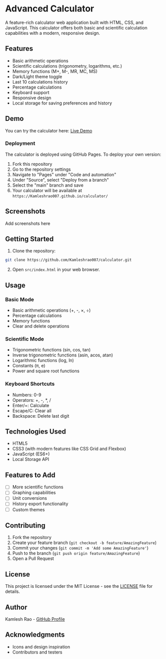 # Advanced Calculator

A feature-rich calculator web application built with HTML, CSS, and JavaScript. This calculator offers both basic and scientific calculation capabilities with a modern, responsive design.

## Features

- Basic arithmetic operations
- Scientific calculations (trigonometry, logarithms, etc.)
- Memory functions (M+, M-, MR, MC, MS)
- Dark/Light theme toggle
- Last 10 calculations history
- Percentage calculations
- Keyboard support
- Responsive design
- Local storage for saving preferences and history

## Demo

You can try the calculator here: [Live Demo](https://Kamleshrao007.github.io/calculator/)

### Deployment

The calculator is deployed using GitHub Pages. To deploy your own version:

1. Fork this repository
2. Go to the repository settings
3. Navigate to "Pages" under "Code and automation"
4. Under "Source", select "Deploy from a branch"
5. Select the "main" branch and save
6. Your calculator will be available at `https://Kamleshrao007.github.io/calculator/`

## Screenshots

Add screenshots here

## Getting Started

1. Clone the repository:
```bash
git clone https://github.com/Kamleshrao007/calculator.git
```

2. Open `src/index.html` in your web browser.

## Usage

### Basic Mode
- Basic arithmetic operations (+, -, ×, ÷)
- Percentage calculations
- Memory functions
- Clear and delete operations

### Scientific Mode
- Trigonometric functions (sin, cos, tan)
- Inverse trigonometric functions (asin, acos, atan)
- Logarithmic functions (log, ln)
- Constants (π, e)
- Power and square root functions

### Keyboard Shortcuts
- Numbers: 0-9
- Operators: +, -, *, /
- Enter/=: Calculate
- Escape/C: Clear all
- Backspace: Delete last digit

## Technologies Used

- HTML5
- CSS3 (with modern features like CSS Grid and Flexbox)
- JavaScript (ES6+)
- Local Storage API

## Features to Add

- [ ] More scientific functions
- [ ] Graphing capabilities
- [ ] Unit conversions
- [ ] History export functionality
- [ ] Custom themes

## Contributing

1. Fork the repository
2. Create your feature branch (`git checkout -b feature/AmazingFeature`)
3. Commit your changes (`git commit -m 'Add some AmazingFeature'`)
4. Push to the branch (`git push origin feature/AmazingFeature`)
5. Open a Pull Request

## License

This project is licensed under the MIT License - see the [LICENSE](LICENSE) file for details.

## Author

Kamlesh Rao - [GitHub Profile](https://github.com/Kamleshrao007)

## Acknowledgments

- Icons and design inspiration
- Contributors and testers
